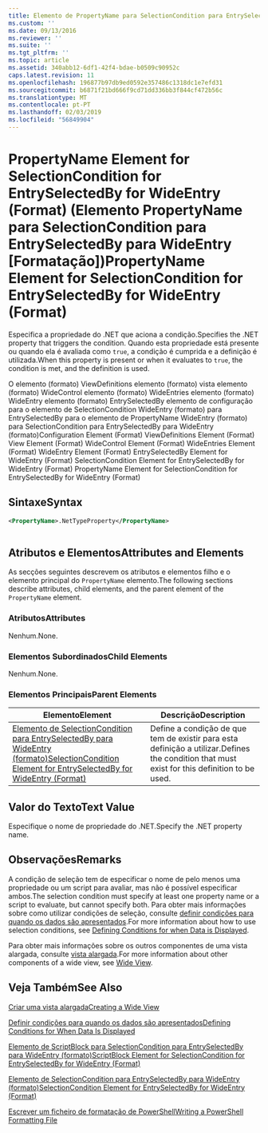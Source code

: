 ```yaml
---
title: Elemento de PropertyName para SelectionCondition para EntrySelectedBy para WideEntry (formato) | Documentos da Microsoft
ms.custom: ''
ms.date: 09/13/2016
ms.reviewer: ''
ms.suite: ''
ms.tgt_pltfrm: ''
ms.topic: article
ms.assetid: 340abb12-6df1-42f4-bdae-b0509c90952c
caps.latest.revision: 11
ms.openlocfilehash: 196877b97db9ed0592e357486c1318dc1e7efd31
ms.sourcegitcommit: b6871f21bd666f9cd71dd336bb3f844cf472b56c
ms.translationtype: MT
ms.contentlocale: pt-PT
ms.lasthandoff: 02/03/2019
ms.locfileid: "56849904"
---
```

# <a name="propertyname-element-for-selectioncondition-for-entryselectedby-for-wideentry-format"></a><span data-ttu-id="74a59-102">PropertyName Element for SelectionCondition for EntrySelectedBy for WideEntry (Format) (Elemento PropertyName para SelectionCondition para EntrySelectedBy para WideEntry [Formatação])</span><span class="sxs-lookup"><span data-stu-id="74a59-102">PropertyName Element for SelectionCondition for EntrySelectedBy for WideEntry (Format)</span></span>

<span data-ttu-id="74a59-103">Especifica a propriedade do .NET que aciona a condição.</span><span class="sxs-lookup"><span data-stu-id="74a59-103">Specifies the .NET property that triggers the condition.</span></span> <span data-ttu-id="74a59-104">Quando esta propriedade está presente ou quando ela é avaliada como `true`, a condição é cumprida e a definição é utilizada.</span><span class="sxs-lookup"><span data-stu-id="74a59-104">When this property is present or when it evaluates to `true`, the condition is met, and the definition is used.</span></span>

<span data-ttu-id="74a59-105">O elemento (formato) ViewDefinitions elemento (formato) vista elemento (formato) WideControl elemento (formato) WideEntries elemento (formato) WideEntry elemento (formato) EntrySelectedBy elemento de configuração para o elemento de SelectionCondition WideEntry (formato) para EntrySelectedBy para o elemento de PropertyName WideEntry (formato) para SelectionCondition para EntrySelectedBy para WideEntry (formato)</span><span class="sxs-lookup"><span data-stu-id="74a59-105">Configuration Element (Format) ViewDefinitions Element (Format) View Element (Format) WideControl Element (Format) WideEntries Element (Format) WideEntry Element (Format) EntrySelectedBy Element for WideEntry (Format) SelectionCondition Element for EntrySelectedBy for WideEntry (Format) PropertyName Element for SelectionCondition for EntrySelectedBy for WideEntry (Format)</span></span>

## <a name="syntax"></a><span data-ttu-id="74a59-106">Sintaxe</span><span class="sxs-lookup"><span data-stu-id="74a59-106">Syntax</span></span>

```xml
<PropertyName>.NetTypeProperty</PropertyName>
```

```csharp

```

## <a name="attributes-and-elements"></a><span data-ttu-id="74a59-107">Atributos e Elementos</span><span class="sxs-lookup"><span data-stu-id="74a59-107">Attributes and Elements</span></span>

<span data-ttu-id="74a59-108">As secções seguintes descrevem os atributos e elementos filho e o elemento principal do `PropertyName` elemento.</span><span class="sxs-lookup"><span data-stu-id="74a59-108">The following sections describe attributes, child elements, and the parent element of the `PropertyName` element.</span></span>

### <a name="attributes"></a><span data-ttu-id="74a59-109">Atributos</span><span class="sxs-lookup"><span data-stu-id="74a59-109">Attributes</span></span>

<span data-ttu-id="74a59-110">Nenhum.</span><span class="sxs-lookup"><span data-stu-id="74a59-110">None.</span></span>

### <a name="child-elements"></a><span data-ttu-id="74a59-111">Elementos Subordinados</span><span class="sxs-lookup"><span data-stu-id="74a59-111">Child Elements</span></span>

<span data-ttu-id="74a59-112">Nenhum.</span><span class="sxs-lookup"><span data-stu-id="74a59-112">None.</span></span>

### <a name="parent-elements"></a><span data-ttu-id="74a59-113">Elementos Principais</span><span class="sxs-lookup"><span data-stu-id="74a59-113">Parent Elements</span></span>

|<span data-ttu-id="74a59-114">Elemento</span><span class="sxs-lookup"><span data-stu-id="74a59-114">Element</span></span>|<span data-ttu-id="74a59-115">Descrição</span><span class="sxs-lookup"><span data-stu-id="74a59-115">Description</span></span>|
|-------------|-----------------|
|[<span data-ttu-id="74a59-116">Elemento de SelectionCondition para EntrySelectedBy para WideEntry (formato)</span><span class="sxs-lookup"><span data-stu-id="74a59-116">SelectionCondition Element for EntrySelectedBy for WideEntry (Format)</span></span>](./selectioncondition-element-for-entryselectedby-for-widecontrol-format.md)|<span data-ttu-id="74a59-117">Define a condição de que tem de existir para esta definição a utilizar.</span><span class="sxs-lookup"><span data-stu-id="74a59-117">Defines the condition that must exist for this definition to be used.</span></span>|

## <a name="text-value"></a><span data-ttu-id="74a59-118">Valor do Texto</span><span class="sxs-lookup"><span data-stu-id="74a59-118">Text Value</span></span>

<span data-ttu-id="74a59-119">Especifique o nome de propriedade do .NET.</span><span class="sxs-lookup"><span data-stu-id="74a59-119">Specify the .NET property name.</span></span>

## <a name="remarks"></a><span data-ttu-id="74a59-120">Observações</span><span class="sxs-lookup"><span data-stu-id="74a59-120">Remarks</span></span>

<span data-ttu-id="74a59-121">A condição de seleção tem de especificar o nome de pelo menos uma propriedade ou um script para avaliar, mas não é possível especificar ambos.</span><span class="sxs-lookup"><span data-stu-id="74a59-121">The selection condition must specify at least one property name or a script to evaluate, but cannot specify both.</span></span> <span data-ttu-id="74a59-122">Para obter mais informações sobre como utilizar condições de seleção, consulte [definir condições para quando os dados são apresentados](./defining-conditions-for-displaying-data.md).</span><span class="sxs-lookup"><span data-stu-id="74a59-122">For more information about how to use selection conditions, see [Defining Conditions for when Data is Displayed](./defining-conditions-for-displaying-data.md).</span></span>

<span data-ttu-id="74a59-123">Para obter mais informações sobre os outros componentes de uma vista alargada, consulte [vista alargada](./creating-a-wide-view.md).</span><span class="sxs-lookup"><span data-stu-id="74a59-123">For more information about other components of a wide view, see [Wide View](./creating-a-wide-view.md).</span></span>

## <a name="see-also"></a><span data-ttu-id="74a59-124">Veja Também</span><span class="sxs-lookup"><span data-stu-id="74a59-124">See Also</span></span>

[<span data-ttu-id="74a59-125">Criar uma vista alargada</span><span class="sxs-lookup"><span data-stu-id="74a59-125">Creating a Wide View</span></span>](./creating-a-wide-view.md)

[<span data-ttu-id="74a59-126">Definir condições para quando os dados são apresentados</span><span class="sxs-lookup"><span data-stu-id="74a59-126">Defining Conditions for When Data Is Displayed</span></span>](./defining-conditions-for-displaying-data.md)

[<span data-ttu-id="74a59-127">Elemento de ScriptBlock para SelectionCondition para EntrySelectedBy para WideEntry (formato)</span><span class="sxs-lookup"><span data-stu-id="74a59-127">ScriptBlock Element for SelectionCondition for EntrySelectedBy for WideEntry (Format)</span></span>](./scriptblock-element-for-selectioncondition-for-entryselectedby-for-widecontrol-format.md)

[<span data-ttu-id="74a59-128">Elemento de SelectionCondition para EntrySelectedBy para WideEntry (formato)</span><span class="sxs-lookup"><span data-stu-id="74a59-128">SelectionCondition Element for EntrySelectedBy for WideEntry (Format)</span></span>](./selectioncondition-element-for-entryselectedby-for-widecontrol-format.md)

[<span data-ttu-id="74a59-129">Escrever um ficheiro de formatação de PowerShell</span><span class="sxs-lookup"><span data-stu-id="74a59-129">Writing a PowerShell Formatting File</span></span>](./writing-a-powershell-formatting-file.md)
